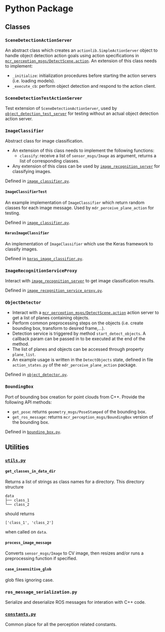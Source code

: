 # Python Package

## Classes

### `SceneDetectionActionServer`
An abstract class which creates an `actionlib.SimpleActionServer` object to handle object detection action goals using
action specifications in
[`mcr_perception_msgs/DetectScene.action`](../../mcr_perception_msgs/action/DetectScene.action). An extension of this
class needs to implement:
* `_initialize`: initialization procedures before starting the action servers (i.e. loading models).
* `_execute_cb`: perform object detection and respond to the action client.

### `SceneDetectionTestActionServer`
Test extension of `SceneDetectionActionServer`, used by
[`object_detection_test_server`](../ros/scripts/object_detection_test_server) for testing without an actual object
detection action server.

### `ImageClassifier`
Abstract class for image classification.
* An extension of this class needs to implement the following functions:
    - `classify`: receive a list of `sensor_msgs/Image` as argument, returns a list of corresponding classes.
* Any extension of this class can be used by
[`image_recognition_server`](../ros/scripts/image_recognition_server) for classifying images.

Defined in [`image_classifier.py`](../ros/src/mas_perception_libs/image_classifier.py).

#### `ImageClassifierTest`
An example implementation of `ImageClassifier` which return random classes for each image message.
Used by `mdr_perceive_plane_action` for testing.

Defined in [`image_classifier.py`](../ros/src/mas_perception_libs/image_classifier.py).

#### `KerasImageClassifier`
An implementation of  `ImageClassifier` which use the Keras framework to classify images.

Defined in [`keras_image_classifier.py`](../ros/src/mas_perception_libs/keras_image_classifier.py).

### `ImageRecognitionServiceProxy`
Interact with [`image_recognition_server`](../ros/scripts/image_recognition_server) to get image classification results.

Defined in [`image_recognition_service_proxy.py`](../ros/src/mas_perception_libs/image_recognition_service_proxy.py).

### `ObjectDetector`
* Interact with a [`mcr_perception_msgs/DetectScene.action`](../../mcr_perception_msgs/action/DetectScene.action)
  action server to get a list of planes containing objects.
* Perform common preprocessing steps on the objects (i.e. create bounding box, transform to desired frame,...).
* Detection service is triggered by method `start_detect_objects`. A callback param can be passed in to be executed at
  the end of the method.
* The list of planes and objects can be accessed through property `plane_list`.
* An example usage is written in the `DetectObjects` state, defined in file `action_states.py` of the
  `mdr_perceive_plane_action` package.

Defined in [`object_detector.py`](../ros/src/mas_perception_libs/object_detector.py).

### `BoundingBox`
Port of bounding box creation for point clouds from C++. Provide the following API methods:
* `get_pose`: returns `geometry_msgs/PoseStamped` of the bounding box.
* `get_ros_message`: returns `mcr_perception_msgs/BoundingBox` version of the bounding box.

Defined in [`bounding_box.py`](../ros/src/mas_perception_libs/bounding_box.py).

## Utilities
### [`utils.py`](../ros/src/mas_perception_libs/utils.py)
#### `get_classes_in_data_dir`
Returns a list of strings as class names for a directory. This directory structure
```
data
├── class_1
└── class_2
```
should returns
```
['class_1', 'class_2']
```
when called on `data`.

#### `process_image_message`
Converts `sensor_msgs/Image` to CV image, then resizes and/or runs a preprocessing function if specified.

#### `case_insensitive_glob`
glob files ignoring case.

### `ros_message_serialization.py`
Serialize and deserialize ROS messages for interation with C++ code.

### [`constants.py`](../ros/src/mas_perception_libs/constants.py)
Common place for all the perception related constants.

